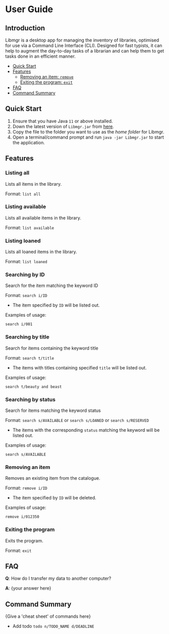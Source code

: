 # User Guide

## Introduction

Libmgr is a desktop app for managing the inventory of libraries, optimised for use via a Command Line Interface (CLI).
Designed for fast typists, it can help to augment the day-to-day tasks of a librarian and can help them to get tasks
done in an efficient manner.

- [Quick Start](#Quick-Start)
- [Features](#Features)
  - [Removing an item: `remove`](#Removing-an-item)
  - [Exiting the program: `exit`](#Exiting-the-program)
- [FAQ](#FAQ)
- [Command Summary](#Command-Summary)

## Quick Start

1. Ensure that you have Java `11` or above installed.
2. Down the latest version of `Libmgr.jar` from [here](https://github.com/AY2122S1-CS2113-T16-1/tp/releases).
3. Copy the file to the folder you want to use as the _home folder_ for Libmgr.
4. Open a terminal/command prompt and run `java -jar Libmgr.jar` to start the application.

## Features

### Listing all
Lists all items in the library.

Format: `list all`

### Listing available
Lists all available items in the library.

Format: `list available`

### Listing loaned
Lists all loaned items in the library.

Format: `list loaned`

### Searching by ID
Search for the item matching the keyword ID 

Format: `search i/ID`

* The item specified by `ID` will be listed out.

Examples of usage:

`search i/001`

### Searching by title
Search for items containing the keyword title

Format: `search t/title`

* The items with titles containing specified `title` will be listed out.

Examples of usage:

`search t/beauty and beast`

### Searching by status
Search for items matching the keyword status

Format: `search s/AVAILABLE` or `search s/LOANED` or `search s/RESERVED`

* The items with the corresponding `status` matching the keyword will be listed out.

Examples of usage:

`search s/AVAILABLE`

### Removing an item
Removes an existing item from the catalogue.

Format: `remove i/ID`

* The item specified by `ID` will be deleted.

Examples of usage:

`remove i/012350`

### Exiting the program
Exits the program.

Format: `exit`

## FAQ

**Q**: How do I transfer my data to another computer? 

**A**: {your answer here}

## Command Summary

{Give a 'cheat sheet' of commands here}

* Add todo `todo n/TODO_NAME d/DEADLINE`
